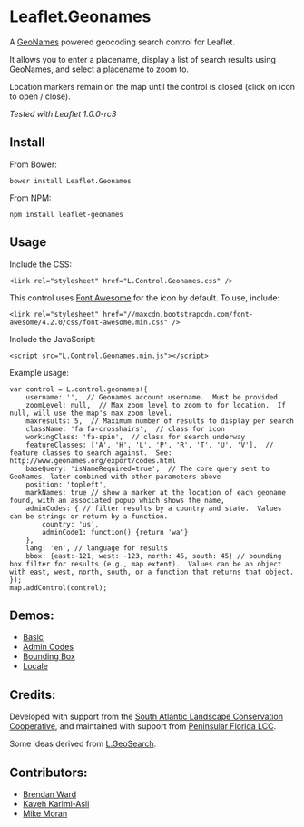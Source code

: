# Leaflet.Geonames

A [GeoNames](http://www.geonames.org/) powered geocoding search control for Leaflet.  

It allows you to enter a placename, display a list of search results using GeoNames, and select a placename to zoom to.
  
Location markers remain on the map until the control is closed (click on icon to open / close). 

*Tested with Leaflet 1.0.0-rc3*


## Install

From Bower:

```
bower install Leaflet.Geonames
```


From NPM:

```
npm install leaflet-geonames
```


## Usage

Include the CSS: 

```
<link rel="stylesheet" href="L.Control.Geonames.css" />
```

This control uses [Font Awesome](http://fontawesome.io/) for the icon by default.  To use, include:

```
<link rel="stylesheet" href="//maxcdn.bootstrapcdn.com/font-awesome/4.2.0/css/font-awesome.min.css" />
```


Include the JavaScript:

```
<script src="L.Control.Geonames.min.js"></script>
```


Example usage:

```
var control = L.control.geonames({
    username: '',  // Geonames account username.  Must be provided
    zoomLevel: null,  // Max zoom level to zoom to for location.  If null, will use the map's max zoom level.
    maxresults: 5,  // Maximum number of results to display per search
    className: 'fa fa-crosshairs',  // class for icon
    workingClass: 'fa-spin',  // class for search underway
    featureClasses: ['A', 'H', 'L', 'P', 'R', 'T', 'U', 'V'],  // feature classes to search against.  See: http://www.geonames.org/export/codes.html
    baseQuery: 'isNameRequired=true',  // The core query sent to GeoNames, later combined with other parameters above
    position: 'topleft',
    markNames: true // show a marker at the location of each geoname found, with an associated popup which shows the name,
    adminCodes: { // filter results by a country and state.  Values can be strings or return by a function.
        country: 'us',
        adminCode1: function() {return 'wa'}
    },
    lang: 'en', // language for results
    bbox: {east:-121, west: -123, north: 46, south: 45} // bounding box filter for results (e.g., map extent).  Values can be an object with east, west, north, south, or a function that returns that object.
});
map.addControl(control);
```

## Demos:
- [Basic](examples/basic.html)
- [Admin Codes](examples/adminCodes.html)
- [Bounding Box](examples/bbox.html)
- [Locale](examples/locale.html)


## Credits:
Developed with support from the [South Atlantic Landscape Conservation Cooperative](http://www.southatlanticlcc.org/), and maintained with support from [Peninsular Florida LCC](http://peninsularfloridalcc.org/).

Some ideas derived from [L.GeoSearch](https://github.com/smeijer/L.GeoSearch).

## Contributors: 
* [Brendan Ward](https://github.com/brendan-ward) 
* [Kaveh Karimi-Asli](https://github.com/ka7eh) 
* [Mike Moran](https://github.com/mikemoraned)